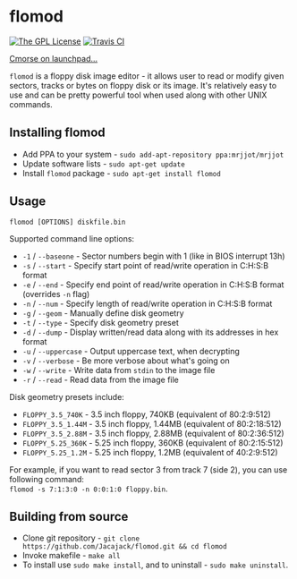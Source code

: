 # flomod
[![The GPL License](https://img.shields.io/badge/license-GPL-yellow.svg?style=flat-square)](https://opensource.org/licenses/GPL-3.0)
[![Travis CI](https://img.shields.io/travis/Jacajack/flomod.svg?style=flat-square)](https://travis-ci.org/Jacajack/flomod)

[Cmorse on launchpad...](https://launchpad.net/flomod)

`flomod` is a floppy disk image editor - it allows user to read or modify given sectors, tracks or bytes on floppy disk or its image.
It's relatively easy to use and can be pretty powerful tool when used along with other UNIX commands.

## Installing flomod
 - Add PPA to your system - `sudo add-apt-repository ppa:mrjjot/mrjjot`
 - Update software lists - `sudo apt-get update`
 - Install `flomod` package - `sudo apt-get install flomod`


## Usage
`flomod [OPTIONS] diskfile.bin`

Supported command line options:
 - `-1` / `--baseone` - Sector numbers begin with 1 (like in BIOS interrupt 13h)
 - `-s` / `--start` - Specify start point of read/write operation in C:H:S:B format
 - `-e` / `--end` - Specify end point of read/write operation in C:H:S:B format (overrides `-n` flag)
 - `-n` / `--num` - Specify length of read/write operation in C:H:S:B format
 - `-g` / `--geom` - Manually define disk geometry
 - `-t` / `--type` - Specify disk geometry preset
 - `-d` / `--dump` - Display written/read data along with its addresses in hex format
 - `-u` / `--uppercase` - Output uppercase text, when decrypting
 - `-v` / `--verbose` - Be more verbose about what's going on
 - `-w` / `--write` - Write data from `stdin` to the image file
 - `-r` / `--read` - Read data from the image file

Disk geometry presets include:
 - `FLOPPY_3.5_740K` - 3.5 inch floppy, 740KB (equivalent of 80:2:9:512)
 - `FLOPPY_3.5_1.44M` - 3.5 inch floppy, 1.44MB (equivalent of 80:2:18:512)
 - `FLOPPY_3.5_2.88M` - 3.5 inch floppy, 2.88MB (equivalent of 80:2:36:512)
 - `FLOPPY_5.25_360K` - 5.25 inch floppy, 360KB (equivalent of 80:2:15:512)
 - `FLOPPY_5.25_1.2M` - 5.25 inch floppy, 1.2MB (equivalent of 40:2:9:512)

For example, if you want to read sector 3 from track 7 (side 2), you can use following command:<br>`flomod -s 7:1:3:0 -n 0:0:1:0 floppy.bin`.

## Building from source
 - Clone git repository - `git clone https://github.com/Jacajack/flomod.git && cd flomod`
 - Invoke makefile - `make all`
 - To install use `sudo make install`, and to uninstall - `sudo make uninstall`.
